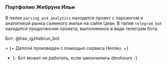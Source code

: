 ### Портфолио Жебруна Ильи

В папке `parsing_and_analytics` находится проект с парсингом и аналитикой рынка съемного жилья на сайте Циан.
В папке `telegram_bot` находится продолжение проекта, выполненное в виде телеграм бота.

Бот: @hse_igzhebrun_bot

= {+ Деплой произведен с помощью сервиса Heroku. +}
- {- Бот может не работать, если закончились dinohours -}
